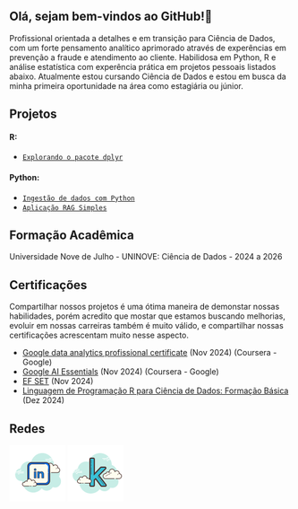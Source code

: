 ## Olá, sejam bem-vindos ao GitHub!👋

Profissional orientada a detalhes e em transição para Ciência de Dados, com um forte pensamento analítico aprimorado através de experências em prevenção a fraude e atendimento ao cliente. Habilidosa em Python, R e análise estatística com experência prática em projetos pessoais listados abaixo. Atualmente estou cursando Ciência de Dados e estou em busca da minha primeira oportunidade na área como estagiária ou júnior.


## Projetos


#### R:
 - [`Explorando o pacote dplyr`](https://github.com/maridiniz/explorando-dplyr)

#### Python:
 - [`Ingestão de dados com Python`](https://github.com/maridiniz/ingestao-de-dados-ftp)
 - [`Aplicação RAG Simples`](https://github.com/maridiniz/simple-rag-application)


## Formação Acadêmica
Universidade Nove de Julho - UNINOVE:
Ciência de Dados - 2024 a 2026


## Certificações
Compartilhar nossos projetos é uma ótima maneira de demonstar nossas habilidades, porém acredito que mostar que estamos buscando melhorias, 
evoluir em nossas carreiras também é muito válido, e compartilhar nossas certificações acrescentam muito nesse aspecto.
- [Google data analytics profissional certificate](https://www.credly.com/badges/69c88ebf-7703-4fbb-896f-eb8dc1c7a757/public_url) (Nov 2024) (Coursera - Google)
- [Google AI Essentials](https://www.credly.com/badges/ee309f0a-0bb2-4b03-a50c-d08f435326b9/public_url) (Nov 2024) (Coursera - Google)
- [EF SET](https://cert.efset.org/bh2Mqp) (Nov 2024)
- [Linguagem de Programação R para Ciência de Dados: Formação Básica](https://www.linkedin.com/learning/certificates/f7ae83101511302ebaa55e435cca35a8e7ce2d5b3da75afaaca81a34fefb129a) (Dez 2024)


## Redes
[![Linkedin logo](assets/linkedin.png)](https://www.linkedin.com/in/marianadiniz93)      [![Kaggle](assets/kaggle_icon.png)](https://www.kaggle.com/marianadiniz)


<!--
**maridiniz/maridiniz** is a ✨ _special_ ✨ repository because its `README.md` (this file) appears on your GitHub profile.

Here are some ideas to get you started:

- 🔭 I’m currently working on ...
- 🌱 I’m currently learning ...
- 👯 I’m looking to collaborate on ...
- 🤔 I’m looking for help with ...
- 💬 Ask me about ...
- 📫 How to reach me: ...
- 😄 Pronouns: ...
- ⚡ Fun fact: ...
-->
